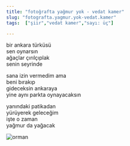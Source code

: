```yaml
---
title: "fotoğrafta yağmur yok - vedat kamer"
slug: "fotografta.yagmur.yok-vedat.kamer"
tags:  ["şiir","vedat kamer","sayı: üç"]

---
```

bir ankara türküsü\
sen oynarsın\
ağaçlar çırılçıplak\
senin seyrinde

sana izin vermedim ama\
beni bırakıp\
gideceksin ankaraya\
yine aynı parkta oynayacaksın

yanındaki patikadan\
yürüyerek geleceğim\
işte o zaman\
yağmur da yağacak



![orman](/img/ky01_36_barisozdemir.medium.jpg)